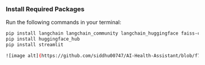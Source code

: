 ### Install Required Packages
Run the following commands in your terminal:

```bash
pip install langchain langchain_community langchain_huggingface faiss-cpu pypdf
pip install huggingface_hub
pip install streamlit

![image alt](https://github.com/siddhu00747/AI-Health-Assistant/blob/f778d18e63079d42c7a0e07d7aa956cd50783bad/SmartSelect_20250726_130051_Studio.jpg)
